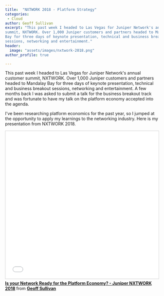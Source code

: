 ```yaml
---
title:  "NXTWORK 2018 - Platform Strategy"
categories:
 - Cloud
author: Geoff Sullivan
excerpt: "This past week I headed to Las Vegas for Juniper Network's annual customer
summit, NXTWORK. Over 1,000 Juniper customers and partners headed to Mandalay
Bay for three days of keynote presentation, technical and business breakout
sessions, networking and entertainment."
header:
  image: "assets/images/nxtwork-2018.png"
author_profile: true

---
```


This past week I headed to Las Vegas for Juniper Network's annual customer
summit, NXTWORK. Over 1,000 Juniper customers and partners headed to Mandalay
Bay for three days of keynote presentation, technical and business breakout
sessions, networking and entertainment. A few months back I was asked to submit
a talk for the business breakout track and was fortunate to have my talk on the
platform economy accepted into the agenda.

I've been researching platform economics for the past year, so I jumped at the
opportunity to apply my learnings to the networking industry. Here is my
presentation from NXTWORK 2018.

<iframe src="//www.slideshare.net/slideshow/embed_code/key/IFy1MrT1YXyKJu" width="595" height="485" frameborder="0" marginwidth="0" marginheight="0" scrolling="no" style="border:1px solid #CCC; border-width:1px; margin-bottom:5px; max-width: 100%;" allowfullscreen> </iframe> <div style="margin-bottom:5px"> <strong> <a href="//www.slideshare.net/GeoffSullivan2/is-your-network-ready-for-the-platform-economy-juniper-nxtwork-2018" title="Is your Network Ready for the Platform Economy? - Juniper NXTWORK 2018" target="_blank">Is your Network Ready for the Platform Economy? - Juniper NXTWORK 2018</a> </strong> from <strong><a href="https://www.slideshare.net/GeoffSullivan2" target="_blank">Geoff Sullivan</a></strong> </div>  
